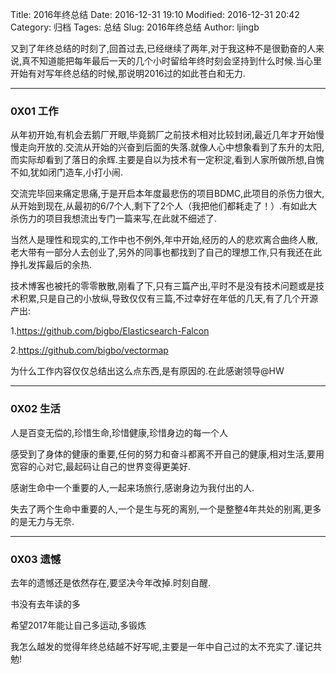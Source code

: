Title: 2016年终总结
Date: 2016-12-31 19:10
Modified: 2016-12-31 20:42
Category: 归档
Tages: 总结
Slug: 2016年终总结
Author: ljingb

又到了年终总结的时刻了,回首过去,已经继续了两年,对于我这种不是很勤奋的人来说,真不知道能把每年最后一天的几个小时留给年终时刻会坚持到什么时候.当心里开始有对写年终总结的时候,那说明2016过的如此苍白和无力.

* * *

### 0X01 工作

从年初开始,有机会去鹅厂开眼,毕竟鹅厂之前技术相对比较封闭,最近几年才开始慢慢走向开放的.交流从开始的兴奋到后面的失落.就像人心中想象看到了东升的太阳,而实际却看到了落日的余辉.主要是自以为技术有一定积淀,看到人家所做所想,自愧不如,犹如闭门造车,小打小闹.

交流完毕回来痛定思痛,于是开启本年度最悲伤的项目BDMC,此项目的杀伤力很大,从开始到现在,从最初的6/7个人,剩下了2个人（我把他们都耗走了！）.有如此大杀伤力的项目我想流出专门一篇来写,在此就不细述了.

当然人是理性和现实的,工作中也不例外,年中开始,经历的人的悲欢离合曲终人散,老大带有一部分人去创业了,另外的同事也都找到了自己的理想工作,只有我还在此挣扎发挥最后的余热.

技术博客也被托的零零散散,刚看了下,只有三篇产出,平时不是没有技术问题或是技术积累,只是自己的小放纵,导致仅仅有三篇,不过幸好在年低的几天,有了几个开源产出:

1.https://github.com/bigbo/Elasticsearch-Falcon

2.https://github.com/bigbo/vectormap

为什么工作内容仅仅总结出这么点东西,是有原因的.在此感谢领导@HW

* * *

### 0X02 生活

人是百变无偿的,珍惜生命,珍惜健康,珍惜身边的每一个人

感受到了身体的健康的重要,任何的努力和奋斗都离不开自己的健康,相对生活,要用宽容的心对它,最起码让自己的世界变得更美好.

感谢生命中一个重要的人,一起来场旅行,感谢身边为我付出的人.

失去了两个生命中重要的人,一个是生与死的离别,一个是整整4年共处的别离,更多的是无力与无奈.

* * *

### 0X03 遗憾

去年的遗憾还是依然存在,要坚决今年改掉.时刻自醒.

书没有去年读的多

希望2017年能让自己多运动,多锻炼

我怎么越发的觉得年终总结越不好写呢,主要是一年中自己过的太不充实了.谨记共勉!
